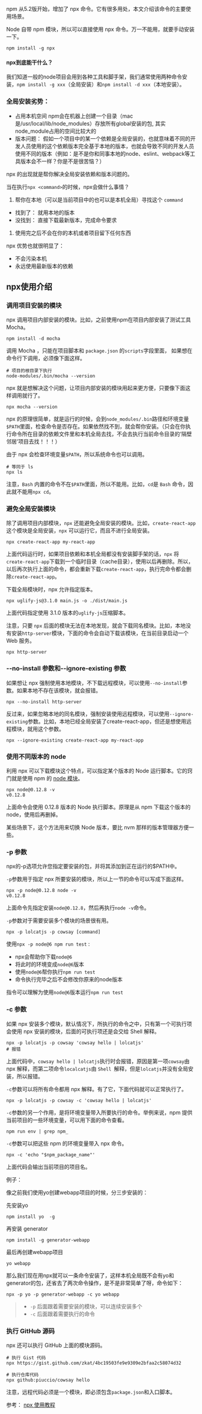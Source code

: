 npm 从5.2版开始，增加了 npx 命令。它有很多用处，本文介绍该命令的主要使用场景。

Node 自带 npm 模块，所以可以直接使用 npx 命令。万一不能用，就要手动安装一下。

```
npm install -g npx
```

#### npx到底能干什么？

我们知道一般的node项目会用到各种工具和脚手架，我们通常使用两种命令安装，`npm install -g xxx`（全局安装）和`npm install -d xxx`（本地安装）。

### 全局安装劣势：

- 占用本机空间
   npm会在机器上创建一个目录（mac是/usr/local/lib/node_modules）存放所有global安装的包, 其实node_module占用的空间比较大的
- 版本问题：
   假如一个项目中的某一个依赖是全局安装的，也就意味着不同的开发人员使用的这个依赖版本完全基于本地的版本，也就会导致不同的开发人员使用不同的版本（例如：是不是你和同事本地的node、eslint、webpack等工具版本会不一样？你是不是很苦恼？）

npx 的出现就是帮你解决全局安装依赖和版本问题的。

当在执行`npx <command>`的时候，npx会做什么事情？

1. 帮你在本地（可以是当前项目中的也可以是本机全局）寻找这个 `command`

- 找到了： 就用本地的版本
- 没找到： 直接下载最新版本，完成命令要求

1. 使用完之后不会在你的本机或者项目留下任何东西

npx 优势也就很明显了：

- 不会污染本机
- 永远使用最新版本的依赖

## npx使用介绍

### 调用项目安装的模块

npx 调用项目内部安装的模块。比如，之前使用npm在项目内部安装了测试工具 Mocha。

```
npm install -d mocha
```

调用 Mocha ，只能在项目脚本和 `package.json` 的`scripts`字段里面， 如果想在命令行下调用，必须像下面这样。

```
# 项目的根目录下执行
node-modules/.bin/mocha --version
```

npx 就是想解决这个问题，让项目内部安装的模块用起来更方便，只要像下面这样调用就行了。

```
npx mocha --version
```

npx 的原理很简单，就是运行的时候，会到`node_modules/.bin`路径和环境变量`$PATH`里面，检查命令是否存在。如果依然找不到，就会帮你安装。（只会在你执行命令所在目录的依赖文件里和本机全局去找，不会去执行当前命令目录的‘隔壁邻居’项目去找！！！）

由于 npx 会检查环境变量`$PATH`，所以系统命令也可以调用。

```
# 等同于 ls
npx ls
```

注意，`Bash` 内置的命令不在`$PATH`里面，所以不能用。比如，`cd`是 `Bash` 命令，因此就不能用`npx cd`。

### 避免全局安装模块

除了调用项目内部模块，`npx` 还能避免全局安装的模块。比如，`create-react-app`这个模块是全局安装，`npx` 可以运行它，而且不进行全局安装。

```
npx create-react-app my-react-app
```

上面代码运行时，如果项目依赖和本机全局都没有安装脚手架的话，`npx` 将`create-react-app`下载到一个临时目录（cache目录），使用以后再删除。所以，以后再次执行上面的命令，都会重新下载`create-react-app`，执行完命令都会删除`create-react-app`。

下载全局模块时，npx 允许指定版本。

```
npx uglify-js@3.1.0 main.js -o ./dist/main.js
```

上面代码指定使用 3.1.0 版本的`uglify-js`压缩脚本。

注意，只要 `npx` 后面的模块无法在本地发现，就会下载同名模块。比如，本地没有安装`http-server`模块，下面的命令会自动下载该模块，在当前目录启动一个 Web 服务。

```
npx http-server
```

### --no-install 参数和--ignore-existing 参数

如果想让 npx 强制使用本地模块，不下载远程模块，可以使用`--no-install`参数。如果本地不存在该模块，就会报错。

```
npx --no-install http-server
```

反过来，如果忽略本地的同名模块，强制安装使用远程模块，可以使用`--ignore-existing`参数。比如，本地已经全局安装了create-react-app，但还是想使用远程模块，就用这个参数。

```
npx --ignore-existing create-react-app my-react-app
```

### 使用不同版本的 node

利用 npx 可以下载模块这个特点，可以指定某个版本的 Node 运行脚本。它的窍门就是使用 npm 的 [node 模块](https://www.npmjs.com/package/node)。

```
npx node@0.12.8 -v
v0.12.8
```

上面命令会使用 0.12.8 版本的 Node 执行脚本。原理是从 npm 下载这个版本的 node，使用后再删掉。

某些场景下，这个方法用来切换 Node 版本，要比 nvm 那样的版本管理器方便一些。

### -p 参数

npx的-p选项允许您指定要安装的包，并将其添加到正在运行的$PATH中。

`-p`参数用于指定 npx 所要安装的模块，所以上一节的命令可以写成下面这样。

```
npx -p node@0.12.8 node -v
v0.12.8
```

上面命令先指定安装`node@0.12.8`，然后再执行`node -v`命令。

`-p`参数对于需要安装多个模块的场景很有用。

```
npx -p lolcatjs -p cowsay [command]
```

使用`npx -p node@6 npm run test` :

- npx会帮助你下载`node@6`
- 将此时的环境变成`node@6`版本
- 使用`node@6`帮你执行`npm run test`
- 命令执行完毕之后不会修改你原来的node版本

指令可以理解为使用`node@6`版本运行`npm run test`

### -c 参数

如果 npx 安装多个模块，默认情况下，所执行的命令之中，只有第一个可执行项会使用 npx 安装的模块，后面的可执行项还是会交给 Shell 解释。

```
npx -p lolcatjs -p cowsay 'cowsay hello | lolcatjs'
# 报错
```

上面代码中，`cowsay hello | lolcatjs`执行时会报错，原因是第一项`cowsay`由 npx 解释，而第二项命令`localcatjs`由 `Shell `解释，但是`lolcatjs`并没有全局安装，所以报错。

`-c`参数可以将所有命令都用 npx 解释。有了它，下面代码就可以正常执行了。

```
npx -p lolcatjs -p cowsay -c 'cowsay hello | lolcatjs'
```

`-c`参数的另一个作用，是将环境变量带入所要执行的命令。举例来说，npm 提供当前项目的一些环境变量，可以用下面的命令查看。

```
npm run env | grep npm_
```

`-c`参数可以把这些 npm 的环境变量带入 npx 命令。

```
npx -c 'echo "$npm_package_name"'
```

上面代码会输出当前项目的项目名。

例子：

像之前我们使用yo创建webapp项目的时候，分三步安装的：

先安装yo

```
npm install yo  -g
```

再安装 generator

```
npm install -g generator-webapp
```

最后再创建webapp项目

```
yo webapp
```

那么我们现在用npx就可以一条命令安装了，这样本机全局既不会有yo和generator的包，还省去了两次命令操作，是不是非常简单了呀，命令如下：

```
npx -p yo -p generator-webapp -c yo webapp
```

> - `-p` 后面跟着需要安装的模块，可以连续安装多个
> - `-c` 后面跟着需要执行的命令

### 执行 GitHub 源码

npx 还可以执行 GitHub 上面的模块源码。

```
# 执行 Gist 代码
npx https://gist.github.com/zkat/4bc19503fe9e9309e2bfaa2c58074d32

# 执行仓库代码
npx github:piuccio/cowsay hello
```

注意，远程代码必须是一个模块，即必须包含`package.json`和入口脚本。

参考：
 [npx 使用教程](http://www.ruanyifeng.com/blog/2019/02/npx.html)
